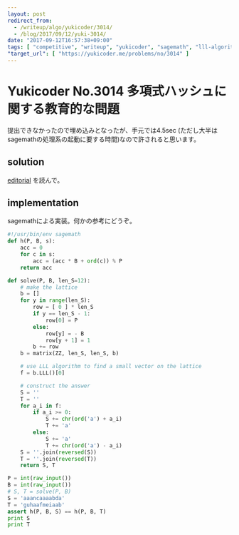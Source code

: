 ```yaml
---
layout: post
redirect_from:
  - /writeup/algo/yukicoder/3014/
  - /blog/2017/09/12/yuki-3014/
date: "2017-09-12T16:57:38+09:00"
tags: [ "competitive", "writeup", "yukicoder", "sagemath", "lll-algorithm", "embedding" ]
"target_url": [ "https://yukicoder.me/problems/no/3014" ]
---
```


# Yukicoder No.3014 多項式ハッシュに関する教育的な問題

提出できなかったので埋め込みとなったが、手元では$4.5$sec (ただし大半はsagemathの処理系の起動に要する時間)なので許されると思います。

## solution

[editorial](https://yukicoder.me/problems/no/3014/editorial) を読んで。

## implementation

sagemathによる実装。何かの参考にどうぞ。

``` python
#!/usr/bin/env sagemath
def h(P, B, s):
    acc = 0
    for c in s:
        acc = (acc * B + ord(c)) % P
    return acc

def solve(P, B, len_S=12):
    # make the lattice
    b = []
    for y in range(len_S):
        row = [ 0 ] * len_S
        if y == len_S - 1:
            row[0] = P
        else:
            row[y] = - B
            row[y + 1] = 1
        b += row
    b = matrix(ZZ, len_S, len_S, b)

    # use LLL algorithm to find a small vector on the lattice
    f = b.LLL()[0]

    # construct the answer
    S = ''
    T = ''
    for a_i in f:
        if a_i >= 0:
            S += chr(ord('a') + a_i)
            T += 'a'
        else:
            S += 'a'
            T += chr(ord('a') - a_i)
    S = ''.join(reversed(S))
    T = ''.join(reversed(T))
    return S, T

P = int(raw_input())
B = int(raw_input())
# S, T = solve(P, B)
S = 'aaancaaaabda'
T = 'guhaafmeiaab'
assert h(P, B, S) == h(P, B, T)
print S
print T
```
